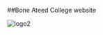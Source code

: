 ##Bone Ateed College website

![logo2](https://cloud.githubusercontent.com/assets/17568337/22838324/518c45d2-efcd-11e6-965f-c685eb028646.png)

